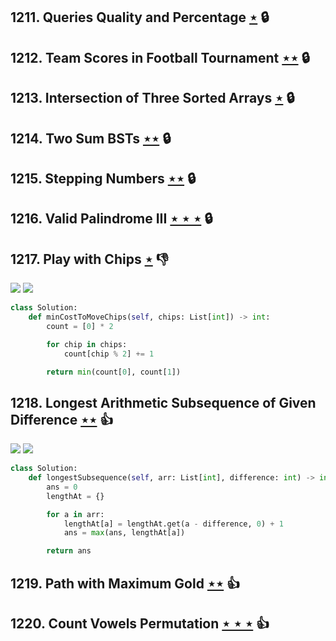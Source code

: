 ## 1211. Queries Quality and Percentage [$\star$](https://leetcode.com/problems/queries-quality-and-percentage) 🔒

## 1212. Team Scores in Football Tournament [$\star\star$](https://leetcode.com/problems/team-scores-in-football-tournament) 🔒

## 1213. Intersection of Three Sorted Arrays [$\star$](https://leetcode.com/problems/intersection-of-three-sorted-arrays) 🔒

## 1214. Two Sum BSTs [$\star\star$](https://leetcode.com/problems/two-sum-bsts) 🔒

## 1215. Stepping Numbers [$\star\star$](https://leetcode.com/problems/stepping-numbers) 🔒

## 1216. Valid Palindrome III [$\star\star\star$](https://leetcode.com/problems/valid-palindrome-iii) 🔒

## 1217. Play with Chips [$\star$](https://leetcode.com/problems/play-with-chips) :thumbsdown:

![](https://img.shields.io/badge/-Greedy-0B346E.svg?style=flat-square) ![](https://img.shields.io/badge/-Math-434343.svg?style=flat-square)

```python
class Solution:
    def minCostToMoveChips(self, chips: List[int]) -> int:
        count = [0] * 2

        for chip in chips:
            count[chip % 2] += 1

        return min(count[0], count[1])
```

## 1218. Longest Arithmetic Subsequence of Given Difference [$\star\star$](https://leetcode.com/problems/longest-arithmetic-subsequence-of-given-difference) :thumbsup:

![](https://img.shields.io/badge/-Dynamic%20Programming-113285.svg?style=flat-square) ![](https://img.shields.io/badge/-Math-434343.svg?style=flat-square)

```python
class Solution:
    def longestSubsequence(self, arr: List[int], difference: int) -> int:
        ans = 0
        lengthAt = {}

        for a in arr:
            lengthAt[a] = lengthAt.get(a - difference, 0) + 1
            ans = max(ans, lengthAt[a])

        return ans
```

## 1219. Path with Maximum Gold [$\star\star$](https://leetcode.com/problems/path-with-maximum-gold) :thumbsup:

## 1220. Count Vowels Permutation [$\star\star\star$](https://leetcode.com/problems/count-vowels-permutation) :thumbsup:

